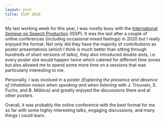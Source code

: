 ```yaml
---
layout: post
title: ISSP 2020
---
```

My last working week for this year, I was mostly busy with the [International Seminar on Speech Production](https://issp2020.yale.edu/) (ISSP). It was the last after a couple of online conferences (including occasional mixed feelings) in 2020 but I really enjoyed the format. Not only did they have the majority of contributions as poster presentations (which I think is much better than sitting through hundreds of short versions of talks), they also introduced double slots, i.e. every poster slot would happen twice which catered for different time zones but also allowed me to spend some more time on a sessions that was particularly interesting to me.

Personally, I was involved in a poster (*Exploring the presence and absence of inhalation noises when speaking and when listening* with J. Trouvain, S. Fuchs, and B. Möbius) and greatly enjoyed the discussions there and at other posters.

Overall, it was probably the online conference with the best format for me so far with some highly interesting talks, engaging discussions, and many things I could learn.
